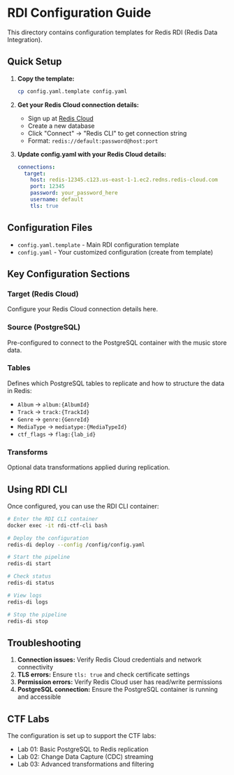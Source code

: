 # RDI Configuration Guide

This directory contains configuration templates for Redis RDI (Redis Data Integration).

## Quick Setup

1. **Copy the template:**
   ```bash
   cp config.yaml.template config.yaml
   ```

2. **Get your Redis Cloud connection details:**
   - Sign up at [Redis Cloud](https://redis.com/try-free/)
   - Create a new database
   - Click "Connect" → "Redis CLI" to get connection string
   - Format: `redis://default:password@host:port`

3. **Update config.yaml with your Redis Cloud details:**
   ```yaml
   connections:
     target:
       host: redis-12345.c123.us-east-1-1.ec2.redns.redis-cloud.com
       port: 12345
       password: your_password_here
       username: default
       tls: true
   ```

## Configuration Files

- `config.yaml.template` - Main RDI configuration template
- `config.yaml` - Your customized configuration (create from template)

## Key Configuration Sections

### Target (Redis Cloud)
Configure your Redis Cloud connection details here.

### Source (PostgreSQL)
Pre-configured to connect to the PostgreSQL container with the music store data.

### Tables
Defines which PostgreSQL tables to replicate and how to structure the data in Redis:
- `Album` → `album:{AlbumId}`
- `Track` → `track:{TrackId}`
- `Genre` → `genre:{GenreId}`
- `MediaType` → `mediatype:{MediaTypeId}`
- `ctf_flags` → `flag:{lab_id}`

### Transforms
Optional data transformations applied during replication.

## Using RDI CLI

Once configured, you can use the RDI CLI container:

```bash
# Enter the RDI CLI container
docker exec -it rdi-ctf-cli bash

# Deploy the configuration
redis-di deploy --config /config/config.yaml

# Start the pipeline
redis-di start

# Check status
redis-di status

# View logs
redis-di logs

# Stop the pipeline
redis-di stop
```

## Troubleshooting

1. **Connection issues:** Verify Redis Cloud credentials and network connectivity
2. **TLS errors:** Ensure `tls: true` and check certificate settings
3. **Permission errors:** Verify Redis Cloud user has read/write permissions
4. **PostgreSQL connection:** Ensure the PostgreSQL container is running and accessible

## CTF Labs

The configuration is set up to support the CTF labs:
- Lab 01: Basic PostgreSQL to Redis replication
- Lab 02: Change Data Capture (CDC) streaming
- Lab 03: Advanced transformations and filtering
